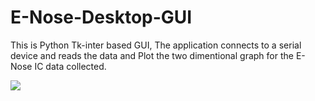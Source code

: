 # E-Nose-Desktop-GUI

This is Python Tk-inter based GUI, The application connects to a serial device and reads the data and Plot the two dimentional graph for the E-Nose IC data collected.

<p align="left">
  <img  src="./ezgif.com-crop.gif">
</p>  
